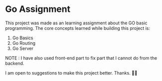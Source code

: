 # Go Assignment

This project was made as an learning assignment about the GO basic programming.
The core concepts learned while building this project is:
1.  Go Basics
2. Go Routing
3. Go Server

NOTE : I have also used front-end part to fix part that I cannot do from the backend.

I am open to suggestions to make this project better. Thanks. 🙏🙌